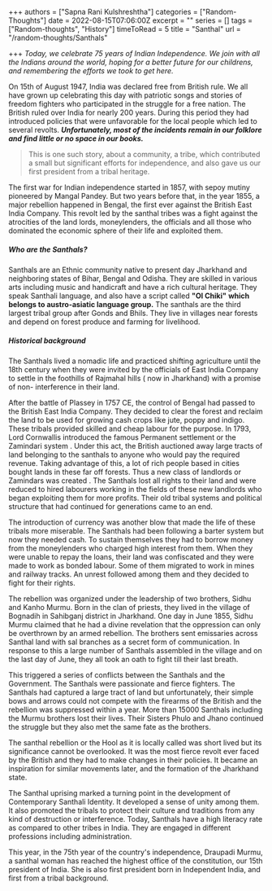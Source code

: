 +++
authors = ["Sapna Rani Kulshreshtha"]
categories = ["Random-Thoughts"]
date = 2022-08-15T07:06:00Z
excerpt = ""
series = []
tags = ["Random-thoughts", "History"]
timeToRead = 5
title = "Santhal"
url = "/random-thoughts/Santhals"

+++
_Today, we celebrate 75 years of Indian Independence. We join with all the Indians around the world, hoping for a better future for our childrens, and remembering the efforts we took to get here._

On 15th of August 1947, India was declared free from British rule. We all have grown up celebrating this day with patriotic songs and stories of freedom fighters who participated in the struggle for a free nation. The British ruled over India for nearly 200 years. During this period they had introduced policies that were unfavorable for the local people which led to several revolts. **_Unfortunately, most of the incidents remain in our folklore and find little or no space in our books._**  

> This is one such story, about a community, a tribe, which contributed a small but significant efforts for independence, and also gave us our first president from a tribal heritage.

The first war for Indian independence started in 1857, with sepoy mutiny pioneered by Mangal Pandey. But two years before that, in the year 1855, a major rebellion happened in Bengal, the first ever against the British East India Company. This revolt led by the santhal tribes was a fight against the atrocities of the land lords, moneylenders, the officials and all those who dominated the economic sphere of their life and exploited them.

##### Who are the Santhals? 

Santhals are an Ethnic community native to present day Jharkhand and neighboring states of Bihar, Bengal and Odisha. They are skilled in various arts including music and handicraft and have a rich cultural heritage. They speak Santhali language, and also have a script called **"Ol Chiki"** **which belongs to austro-asiatic language group.** The santhals are the third largest tribal group after Gonds and Bhils. They live in villages near forests and depend on forest produce and farming for livelihood.

##### Historical background

The Santhals lived a nomadic life and practiced shifting agriculture until the 18th century when they were invited by the officials of East India Company to settle in the foothills of Rajmahal hills ( now in Jharkhand) with a promise of non- interference in their land.

After the battle of Plassey in 1757 CE, the control of Bengal had passed to the British East India Company. They decided to clear the forest and reclaim the land to be used for growing cash crops like jute, poppy and indigo. These tribals provided skilled and cheap labour for the purpose. In 1793, Lord Cornwallis introduced the famous Permanent settlement or the Zamindari system . Under this act, the British auctioned away large tracts of land belonging to the santhals to anyone who would pay the required revenue. Taking advantage of this, a lot of rich people based in cities bought lands in these far off forests. Thus a new class of landlords or Zamindars was created . The Santhals lost all rights to their land and were reduced to hired labourers working in the fields of these new landlords who began exploiting them for more profits. Their old tribal systems and political structure that had continued for generations came to an end.

The introduction of currency was another blow that made the life of these tribals more miserable. The Santhals had been following a barter system but now they needed cash. To sustain themselves they had to borrow money from the moneylenders who charged high interest from them. When they were unable to repay the loans, their land was confiscated and they were made to work as bonded labour. Some of them migrated to work in mines and railway tracks. An unrest followed among them and they decided to fight for their rights.

The rebellion was organized under the leadership of two brothers, Sidhu and Kanho Murmu. Born in the clan of priests, they lived in the village of Bognadih in Sahibganj district in Jharkhand. One day in June 1855, Sidhu Murmu claimed that he had a divine revelation that the oppression can only be overthrown by an armed rebellion. The brothers sent emissaries across Santhal land with sal branches as a secret form of communication. In response to this a large number of Santhals assembled in the village and on the last day of June, they all took an oath to fight till their last breath.

This triggered a series of conflicts between the Santhals and the Government. The Santhals were passionate and fierce fighters. The Santhals had captured a large tract of land but unfortunately, their simple bows and arrows could not compete with the firearms of the British and the rebellion was suppressed within a year. More than 15000 Santhals including the Murmu brothers lost their lives. Their Sisters Phulo and Jhano continued the struggle but they also met the same fate as the brothers.

The santhal rebellion or the Hool as it is locally called was short lived but its significance cannot be overlooked. It was the most fierce revolt ever faced by the British and they had to make changes in their policies. It became an inspiration for similar movements later, and the formation of the Jharkhand state.

The Santhal uprising marked a turning point in the development of Contemporary Santhali Identity. It developed a sense of unity among them. It also promoted the tribals to protect their culture and traditions from any kind of destruction or interference. Today, Santhals have a high literacy rate as compared to other tribes in India. They are engaged in different professions including administration.

This year, in the 75th year of the country's independence, Draupadi Murmu, a santhal woman has reached the highest office of the constitution, our 15th president of India. She is also first president born in Independent India, and first from a tribal background.